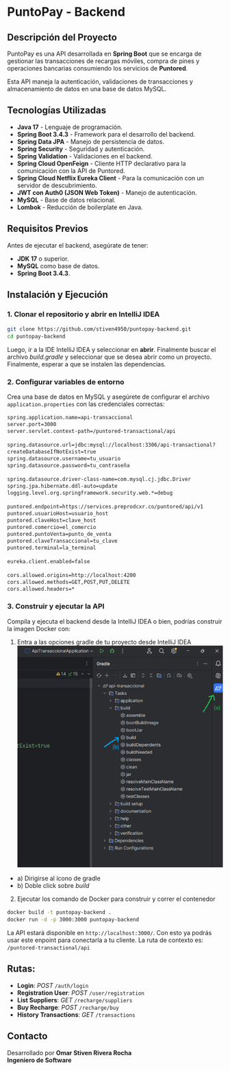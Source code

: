 # PuntoPay - Backend

## Descripción del Proyecto

PuntoPay es una API desarrollada en **Spring Boot** que se encarga de gestionar las transacciones de recargas móviles, compra de pines y operaciones bancarias consumiendo los servicios de **Puntored**.

Esta API maneja la autenticación, validaciones de transacciones y almacenamiento de datos en una base de datos MySQL.

## Tecnologías Utilizadas

- **Java 17** - Lenguaje de programación.
- **Spring Boot 3.4.3** - Framework para el desarrollo del backend.
- **Spring Data JPA** - Manejo de persistencia de datos.
- **Spring Security** - Seguridad y autenticación.
- **Spring Validation** - Validaciones en el backend.
- **Spring Cloud OpenFeign** - Cliente HTTP declarativo para la comunicación con la API de Puntored.
- **Spring Cloud Netflix Eureka Client** - Para la comunicación con un servidor de descubrimiento.
- **JWT con Auth0 (JSON Web Token)** - Manejo de autenticación.
- **MySQL** - Base de datos relacional.
- **Lombok** - Reducción de boilerplate en Java.

## Requisitos Previos

Antes de ejecutar el backend, asegúrate de tener:

- **JDK 17** o superior.
- **MySQL** como base de datos.
- **Spring Boot 3.4.3**.

## Instalación y Ejecución

### 1. Clonar el repositorio y abrir en IntelliJ IDEA
```sh
git clone https://github.com/stiven4950/puntopay-backend.git
cd puntopay-backend
```
Luego, ir a la IDE IntelliJ IDEA y seleccionar en **abrir**. Finalmente buscar el archivo *build.gradle* y seleccionar que se desea abrir como un proyecto. Finalmente, esperar a que se instalen las dependencias.

### 2. Configurar variables de entorno
Crea una base de datos en MySQL y asegúrete de configurar el archivo `application.properties` con las credenciales correctas:
```properties
spring.application.name=api-transaccional
server.port=3000
server.servlet.context-path=/puntored-transactional/api

spring.datasource.url=jdbc:mysql://localhost:3306/api-transactional?createDatabaseIfNotExist=true
spring.datasource.username=tu_usuario
spring.datasource.password=tu_contraseña

spring.datasource.driver-class-name=com.mysql.cj.jdbc.Driver
spring.jpa.hibernate.ddl-auto=update
logging.level.org.springframework.security.web.*=debug

puntored.endpoint=https://services.preprodcxr.co/puntored/api/v1
puntored.usuarioHost=usuario_host
puntored.claveHost=clave_host
puntored.comercio=el_comercio
puntored.puntoVenta=punto_de_venta
puntored.claveTransaccional=tu_clave
puntored.terminal=la_terminal

eureka.client.enabled=false

cors.allowed.origins=http://localhost:4200
cors.allowed.methods=GET,POST,PUT,DELETE
cors.allowed.headers=*
```

### 3. Construir y ejecutar la API

Compila y ejecuta el backend desde la IntelliJ IDEA o bien, podrías construir la imagen Docker con:
1. Entra a las opciones gradle de tu proyecto desde IntelliJ IDEA
![img.png](img.png)
- a) Dirigirse al ícono de gradle
- b) Doble click sobre *build*
2. Ejecutar los comando de Docker para construir y correr el contenedor
```sh
docker build -t puntopay-backend .
docker run -d -p 3000:3000 puntopay-backend
```

La API estará disponible en `http://localhost:3000/`. Con esto ya podrás usar este enpoint para conectarla a tu cliente.
La ruta de contexto es: `/puntored-transactional/api`

## Rutas:
- **Login**: *POST* `/auth/login`
- **Registration User**: *POST* `/user/registration`
- **List Suppliers**: *GET* `/recharge/suppliers`
- **Buy Recharge**: *POST* `/recharge/buy`
- **History Transactions**: *GET* `/transactions`

## Contacto

Desarrollado por **Omar Stiven Rivera Rocha**  
**Ingeniero de Software**


